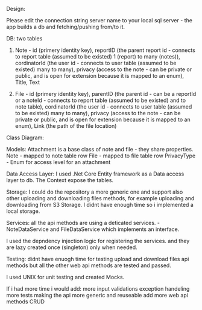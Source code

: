 Design:

Please edit the connection string server name to your local sql server - the app builds a db and fetching/pushing from/to it.

DB:
two tables

1. Note - 	id (primery identity key), 
			reportID (the parent report id - connects to report table (assumed to be existed) 1 (report) to many (notes)), 
			cordinatorId (the user id - connects to user table (assumed to be existed) many to many),
			privacy (access to the note - can be private or public, and is open for extension because it is mapped to an enum),
			Title,
			Text

2. File - 	id (primery identity key), 
			parentID (the parent id - can be a reportId or a noteId - connects to report table (assumed to be existed) and to note table), 
			cordinatorId (the user id - connects to user table (assumed to be existed) many to many),
			privacy (access to the note - can be private or public, and is open for extension because it is mapped to an enum),
			Link (the path of the file location)
			
Class Diagram:

Models:
Attachment is a base class of note and file - they share properties.
Note - mapped to note table row
File - mapped to file table row
PrivacyType - Enum for access level for an attachment

Data Access Layer:
I used .Net Core Entity framework as a Data access layer to db.
The Context expose the tables.

Storage:
I could do the repository a more generic one and support also other uploading and downloading files methods, for example uploading and downloading from S3 Storage.
I didnt have enough time so i implemented a local storage.

Services:
all the api methods are using a deticated services. - NoteDataService and FileDataService which implements an interface.

I used the depndency injection logic for registering the services. and they are lazy created once (singleton) only when needed.

Testing:
didnt have enuogh time for testing upload and download files api methods but all the other web api methods are tested and passed.

I used UNIX for unit testing and created Mocks. 


If i had more time i would add:
more input validations
exception handeling
more tests
making the api more generic and reuseable
add more web api methods CRUD


 


 
 

			
			